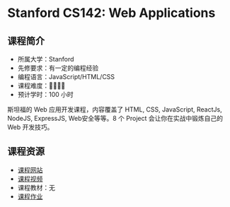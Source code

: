 # Stanford CS142: Web Applications

## 课程简介

- 所属大学：Stanford
- 先修要求：有一定的编程经验
- 编程语言：JavaScript/HTML/CSS
- 课程难度：🌟🌟🌟🌟
- 预计学时：100 小时

斯坦福的 Web 应用开发课程，内容覆盖了 HTML, CSS, JavaScript, ReactJs, NodeJS, ExpressJS, Web安全等等。8 个 Project 会让你在实战中锻炼自己的 Web 开发技巧。

## 课程资源

- [课程网站](https://web.stanford.edu/class/cs142/index.html)
- [课程视频](https://web.stanford.edu/class/cs142/lectures.html)
- 课程教材：无
- [课程作业](https://web.stanford.edu/class/cs142/projects.html)
